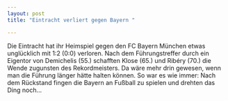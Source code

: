 ```yaml
---
layout: post
title: "Eintracht verliert gegen Bayern "

---
```


Die Eintracht hat ihr Heimspiel gegen den FC Bayern München etwas unglücklich mit 1:2 (0:0) verloren. Nach dem Führungstreffer durch ein Eigentor von Demichelis (55.) schafften Klose (65.) und Ribéry (70.) die Wende zugunsten des Rekordmeisters. Da wäre mehr drin gewesen, wenn man die Führung länger hätte halten können. So war es wie immer: Nach dem Rückstand fingen die Bayern an Fußball zu spielen und drehten das Ding noch...


